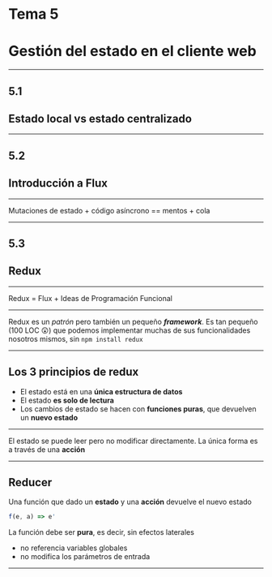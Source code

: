 
# Tema 5
# Gestión del estado en el cliente web

---

## 5.1
## Estado local vs estado centralizado

---

## 5.2
## Introducción a Flux

---

Mutaciones de estado + código asíncrono 
== mentos + cola


---

## 5.3
## Redux

---

Redux = Flux + Ideas de Programación Funcional
    
---

Redux es un *patrón* pero también un pequeño ***framework***. Es tan pequeño (100 LOC 😲) que podemos implementar muchas de sus funcionalidades nosotros mismos, sin `npm install redux`

---

## Los 3 principios de redux

- El estado está en una **única estructura de datos**
- El estado **es solo de lectura**
- Los cambios de estado se hacen con **funciones puras**, que devuelven un **nuevo estado**

---

El estado se puede leer pero no modificar directamente. La única forma es a través de una **acción**


---

## Reducer

Una función que dado un **estado** y una **acción** devuelve el nuevo estado

```javascript
f(e, a) => e'
```

La función debe ser **pura**, es decir, sin efectos laterales
 - no referencia variables globales
 - no modifica los parámetros de entrada

---

